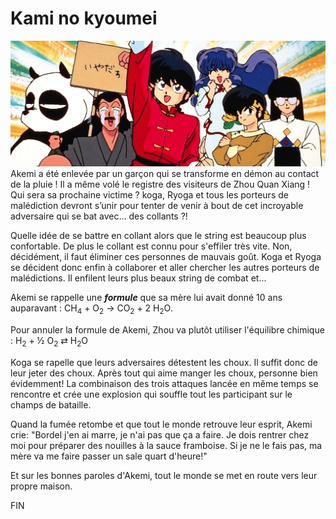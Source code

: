 # Kami no kyoumei
![story image](/assets/img/picture.jpg)
Akemi a été enlevée par un garçon qui se transforme en démon au contact de la pluie ! Il a même volé le registre des visiteurs de Zhou Quan Xiang ! Qui sera sa prochaine victime ? koga, Ryoga et tous les porteurs de malédiction devront s’unir pour tenter de venir à bout de cet incroyable adversaire qui se bat avec… des collants ?!

Quelle idée de se battre en collant alors que le string est beaucoup plus confortable. De plus le collant est connu pour s'effiler très vite. Non, décidément, il faut éliminer ces personnes de mauvais goût.
Koga et Ryoga se décident donc enfin à collaborer et aller chercher les autres porteurs de malédictions. Il enfilent leurs plus beaux string de combat et...

Akemi se rappelle une **_formule_** que sa mère lui avait donné 10 ans auparavant : CH<sub>4</sub> + O<sub>2</sub> &rarr; CO<sub>2</sub> + 2 H<sub>2</sub>O.

Pour annuler la formule de Akemi, Zhou va plutôt utiliser l'équilibre chimique : H<sub>2</sub> + &frac12; O<sub>2</sub> &rlarr; H<sub>2</sub>O

Koga se rapelle que leurs adversaires détestent les choux. Il suffit donc de leur jeter des choux. Après tout qui aime manger les choux, personne bien évidemment\!
La combinaison des trois attaques lancée en même temps se rencontre et crée une explosion qui souffle tout les participant sur le champs de bataille.

Quand la fumée retombe et que tout le monde retrouve leur esprit, Akemi crie: "Bordel j'en ai marre, je n'ai pas que ça a faire. Je dois rentrer chez moi pour préparer des nouilles à la sauce framboise. Si je ne le fais pas, ma mère va me faire passer un sale quart d'heure\!"

Et sur les bonnes paroles d'Akemi, tout le monde se met en route vers leur propre maison.

FIN